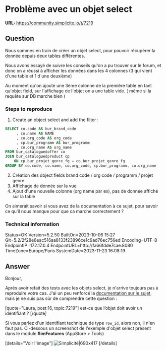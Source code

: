 # Problème avec un objet select

**URL:** https://community.simplicite.io/t/7219

## Question
Nous sommes en train de créer un objet select, pour pouvoir récupérer la donnée depuis deux tables différentes.  

Nous avons essayé de suivre les conseils qu'on a pu trouver sur le forum, et donc on a réussi à afficher les données dans les 4 colonnes (3 qui vient d'une table et 1 d'une deuxième)

Au moment qu'on ajoute une 3ème colonne de la première table en tant qu'objet field, sur l'affichage de l'objet on a une table vide. ( même si la requête sur DB marche bien )

### Steps to reproduce

1. Create an object select and add the filter :
```sql
SELECT co.code AS bur_brand_code
     , co.name AS NAME
     , co.org_code AS org_code
	 , cp.bur_programm AS bur_programm
	 , co.org_name AS org_name
FROM bur_cataloguedoffer co 
JOIN bur_cataloguedproduct cp 
	ON cp.bur_projet_genre_fg = co.bur_projet_genre_fg
GROUP BY co.code, co.name, co.org_code, cp.bur_programm, co.org_name
```
2. Création des object fields brand code / org code / programm / projet genre
3. Affichage de donnée sur la vue
4. Ajout d'une nouvelle colonne (org name par ex), pas de donnée affiché sur la table

On aimerait savoir si vous avez de la documentation à ce sujet, pour savoir ce qu'il nous manque pour que ca marche correctement ?

### Technical information

Status=OK
Version=5.2.50
BuiltOn=2023-10-06 15:27
Git=5.2/2f28e6eac516aa8133f23896ce1c9ad76ec756ed
Encoding=UTF-8
EndpointIP=172.17.0.4
EndpointURL=http://fa66fdde7cae:8080
TimeZone=Europe/Paris
SystemDate=2023-11-23 16:08:19

## Answer
Bonjour, 

Après avoir refait des tests avec les objets select, je n'arrive toujours pas à reproduire votre cas. J'ai un peu renforcé la [documentation sur le sujet](https://docs.simplicite.io/docs/core/objects/select-objects), mais je ne suis pas sûr de comprendre cette question : 

[quote="Laura, post:16, topic:7219"]
est-ce que l’objet doit avoir un identifiant ?
[/quote]

Si vous parlez d'un identifiant technique de type `row_id`, alors non, il n'en faut pas. Ci-dessous un screenshot de l'exemple d'objet select présent dans le module **SimFeatures** (AppStore > Tools)


[details="Voir l'image"]
![Simplicité|690x417](upload://3T4SucpWoDBFFXanTuyneLtpj3k.jpeg)
[/details]
